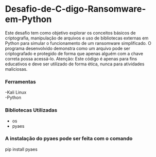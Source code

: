 # Desafio-de-C-digo-Ransomware-em-Python


Este desafio tem como objetivo explorar os conceitos básicos de criptografia, manipulação de arquivos e uso de bibliotecas externas em Python para simular o funcionamento de um ransomware simplificado. O programa desenvolvido demonstra como um arquivo pode ser criptografado e protegido de forma que apenas alguém com a chave correta possa acessá-lo. Atenção: Este código é apenas para fins educativos e deve ser utilizado de forma ética, nunca para atividades maliciosas.


### Ferramentas 

-Kali Linux<br>
-Python


### Bibliotecas Utilizadas

- os<br>
- pyaes<br>


### A instalação do pyaes pode ser feita com o comando


pip install pyaes
